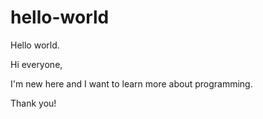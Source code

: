 # hello-world
Hello world.

Hi everyone,

I'm new here and I want to learn more about programming.

Thank you!
